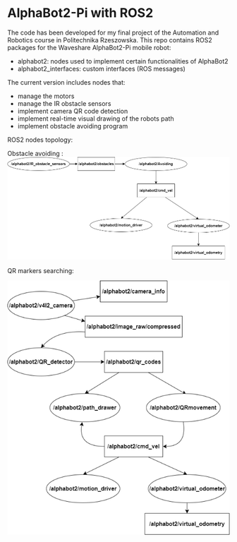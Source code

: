 # AlphaBot2-Pi with ROS2
The code has been developed for my final project of the Automation and Robotics course in Politechnika Rzeszowska.
This repo contains ROS2 packages for the Waveshare AlphaBot2-Pi mobile robot:
  * alphabot2: nodes used to implement certain functionalities of AlphaBot2
  * alphabot2_interfaces: custom interfaces (ROS messages)

The current version includes nodes that:
  * manage the motors 
  * manage the IR obstacle sensors 
  * implement camera QR code detection
  * implement real-time visual drawing of the robots path
  * implement obstacle avoiding program

ROS2 nodes topology:

  Obstacle avoiding : 
  ![Screenshot](https://github.com/mykasero/Alfabot2/blob/e6c31d9744f627585acdf0143f8467f84ec04e3c/Nodes_Avoiding.png)
  
  
  QR markers searching: 
  
  
  
  ![Screenshot](https://github.com/mykasero/Alfabot2/blob/e6c31d9744f627585acdf0143f8467f84ec04e3c/Nodes_QR.png)
